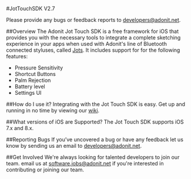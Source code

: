#JotTouchSDK V2.7

Please provide any bugs or feedback reports to [developers@adonit.net](mailto:developers@adonit.net).

##Overview
The Adonit Jot Touch SDK is a free framework for iOS that provides you with the necessary tools to integrate a complete sketching experience in your apps when used with Adonit's line of Bluetooth connected styluses, called [Jots](http://adonit.net/jot). It includes support for for the following features:

- Pressure Sensitivity
- Shortcut Buttons
- Palm Rejection
- Battery level
- Settings UI


##How do I use it?
Integrating with the Jot Touch SDK is easy. Get up and running in no time by viewing our [wiki](http://github.com/Adonit/JotTouchSDK/wiki).

##What versions of iOS are Supported?
The Jot Touch SDK supports iOS 7.x and 8.x.

##Reporting Bugs
If you’ve uncovered a bug or have any feedback let us know by sending us an email to [developers@adonit.net](mailto:developers@adonit.net).

##Get Involved
We're always looking for talented developers to join our team. email us at [software.jobs@adonit.net](mailto:software.jobs@adonit.net) if you're interested in contributing or joining our team.
